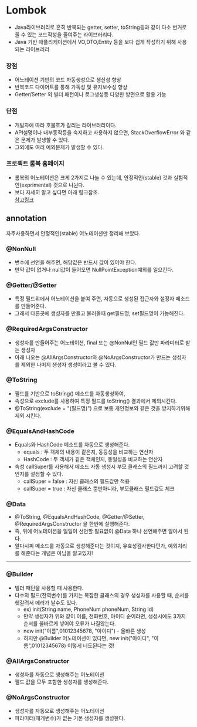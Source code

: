 # Lombok
- Java라이브러리로 흔히 반복되는 getter, setter, toString등과 같이 다소 번거로울 수 있는 코드작성을 줄여주는 라이브러리다.
- Java 기반 애플리케이션에서 VO,DTO,Entity 등을 보다 쉽게 작성하기 위해 사용되는 라이브러리

### 장점
 - 어노테이션 기반의 코드 자동생성으로 생산성 향상
 - 반복코드 다이어트를 통해 가독성 및 유지보수성 향상
 - Getter/Setter 외 빌더 패턴이나 로그생성등 다양한 방면으로 활용 가능

### 단점
- 개발자에 따라 호불호가 갈리는 라이브러리이다. 
- API설명이나 내부동작등을 숙지하고 사용하지 않으면, StackOverflowError 와 같은 문제가 발생할 수 있다. 
- 그외에도 여러 예외문제가 발생할 수 있다.

### 프로젝트 롬복 홈페이지
- 롬복의 어노테이션은 크게 2가지로 나눌 수 있는데, 안정적인(stable) 것과 실험적인(exprimental) 것으로 나뉜다.
- 보다 자세히 알고 싶다면 아래 링크참조.   
[참고링크](https://projectlombok.org/features/all)

## annotation
자주사용하면서 안정적인(stable) 어노테이션만 정리해 보았다.
### @NonNull 
 - 변수에 선언을 해주면, 해당값은 반드시 값이 있어야 한다.
 - 만약 값이 없거나 null값이 들어오면 NullPointException예외를 일으킨다.

### @Getter/@Setter
- 특정 필드위에서 어노테이션을 붙여 주면, 자동으로 생성된 접근자와 설정자 메소드를 만들어준다.
- 그래서 다른곳에 생성자를 만들고 불러올때  get필드명, set필드명이 가능해진다.

### @RequiredArgsConstructor
 - 생성자를 만들어주는 어노테이션, final 또는 @NonNul인 필드 값만 파라미터로 받는 생성자
 - 아래 나오는 @AllArgsConstructor와 @NoArgsConstructor가 만드는 생성자를 제외한 나머지 생성자 생성이라고 볼 수 있다.
### @ToString
 - 필드를 기반으로 toString() 메소드를 자동생성하여, 
 - 속성으로 exclude를 사용하여 특정 필드를 toString() 결과에서 제외시킨다.
 - @ToString(exclude = "(필드명)") 으로 보통 개인정보와 같은 것을 방지하기위해 제외 시킨다.
 
 
### @EqualsAndHashCode
 - Equals와 HashCode 메소드를 자동으로 생성해준다.
    - equals : 두 객체의 내용이 같은지, 동등성을 비교하는 연산자
    - HashCode : 두 객체가 같은 객체인지, 동일성을 비교하는 연산자
- 속성 callSuper를 사용해서 메소드 자동 생성시 부모 클래스의 필드까지 고려할 것인지를 설정할 수 있다.
    - callSuper = false : 자신 클래스의 필드값만 적용
    - callSuper = true : 자신 클래스 뿐만아니라, 부모클래스 필드값도 체크

### @Data
 - @ToString, @EqualsAndHashCode,  @Getter/@Setter, @RequiredArgsConstructor 을 한번에 실행해준다.
 - 즉, 위에 어노테이션을 일일이 선언할 필요없이 @Data 하나 선언해주면 알아서 된다.
 - 알다시피 메소드를 자동으로 생성해준다는 것이지, 유효성검사한다던가, 예외처리를 해준다는 개념은 아님을 알고있자!  
  ---
  
### @Builder
 - 빌더 패턴을 사용할 때 사용한다. 
 - 다수의 필드(전역변수)를 가지는 복잡한 클래스의 경우 생성자를 사용할 때, 순서를 헷갈려서 에러가 날수도 있다. 
    - ex) init(String name, PhoneNum phoneNum, String id)
    - 만약 생성자가 위와 같이 이름, 전화번호, 아이디 순이라면, 생성시에도 3가지 순서를 올바르게 넣어야 오류가 나질않는다.
    - new init("이름",01012345678, "아이디") - 올바른 생성
    - 하지만 @Builder 어노테이션이 있다면, new init("아이디", "이름",01012345678) 이렇게 너도된다는 것!
### @AllArgsConstructor
 - 생성자를 자동으로 생성해주는 어노테이션
 - 필드 값을 모두 포함한 생성자를 생성해준다. 
### @NoArgsConstructor
- 생성자를 자동으로 생성해주는 어노테이션
- 파라미터(매개변수)가 없는 기본 생성자를 생성한다. 
